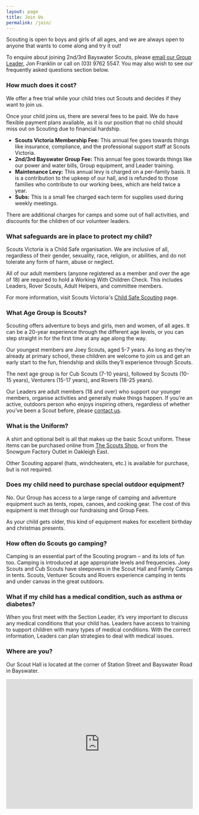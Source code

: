 ```yaml
---
layout: page
title: Join Us
permalink: /join/
---
```

Scouting is open to boys and girls of all ages, and we are always open to anyone that wants to come along and try it out!

To enquire about joining 2nd/3rd Bayswater Scouts, please <a href="mailto:gl.2nd3rdbayswater@vicscouts.com.au">email our Group Leader</a>, Jon Franklin or call on (03) 9762 5547. You may also wish to see our frequently asked questions section below.

### How much does it cost? ###

We offer a free trial while your child tries out Scouts and decides if they want to join us.

Once your child joins us, there are several fees to be paid. We do have flexible payment plans available, as it is our position that no child should miss out on Scouting due to financial hardship.

* **Scouts Victoria Membership Fee:** This annual fee goes towards things like insurance, compliance, and the professional support staff at Scouts Victoria.
* **2nd/3rd Bayswater Group Fee:** This annual fee goes towards things like our power and water bills, Group equipment, and Leader training. 
* **Maintenance Levy:** This annual levy is charged on a per-family basis. It is a contribution to the upkeep of our hall, and is refunded to those families who contribute to our working bees, which are held twice a year.
* **Subs:** This is a small fee charged each term for supplies used during weekly meetings. 

There are additional charges for camps and some out of hall activities, and discounts for the children of our volunteer leaders.

### What safeguards are in place to protect my child? ###

Scouts Victoria is a Child Safe organisation. We are inclusive of all, regardless of their gender, sexuality, race, religion, or abilities, and do not tolerate any form of harm, abuse or neglect.

All of our adult members (anyone registered as a member and over the age of 18) are required to hold a Working With Children Check. This includes Leaders, Rover Scouts, Adult Helpers, and committee members.

For more information, visit Scouts Victoria's <a href="http://scoutsvictoria.com.au/join-the-adventure/child-safe-scouting/" target="_blank">Child Safe Scouting</a> page.

### What Age Group is Scouts? ###
Scouting offers adventure to boys and girls, men and women, of all ages. It can be a 20-year experience through the different age levels, or you can step straight in for the first time at any age along the way.  

Our youngest members are Joey Scouts, aged 5-7 years. As long as they’re already at primary school, these children are welcome to join us and get an early start to the fun, friendship and skills they’ll experience through Scouts. 

The next age group is for Cub Scouts (7-10 years), followed by Scouts (10-15 years), Venturers (15-17 years), and Rovers (18-25 years).

Our Leaders are adult members (18 and over) who support our younger members, organise activities and generally make things happen. If you’re an active, outdoors person who enjoys inspiring others, regardless of whether you’ve been a Scout before, please [contact us](gl.2nd-3rdbayswater@scoutsvictoria.com.au).

### What is the Uniform? ###

A shirt and optional belt is all that makes up the basic Scout uniform. These items can be purchased online from <a href="https://scoutshop.com.au/" target="_blank">The Scouts Shop</a>, or from the Snowgum Factory Outlet in Oakleigh East.

Other Scouting apparel (hats, windcheaters, etc.) is available for purchase, but is not required.

### Does my child need to purchase special outdoor equipment? ###

No. Our Group has access to a large range of camping and adventure equipment such as tents, ropes, canoes, and cooking gear. The cost of this equipment is met through our fundraising and Group Fees. 

As your child gets older, this kind of equipment makes for excellent birthday and christmas presents.

### How often do Scouts go camping? ###

Camping is an essential part of the Scouting program – and its lots of fun too. Camping is introduced at age appropriate levels and frequencies. Joey Scouts and Cub Scouts have sleepovers in the Scout Hall and Family Camps in tents. Scouts, Venturer Scouts and Rovers experience camping in tents and under canvas in the great outdoors.

### What if my child has a medical condition, such as asthma or diabetes? ###

When you first meet with the Section Leader, it’s very important to discuss any medical conditions that your child has. Leaders have access to training to support children with many types of medical conditions. With the correct information, Leaders can plan strategies to deal with medical issues.

### Where are you? ###

Our Scout Hall is located at the corner of Station Street and Bayswater Road in Bayswater.

<iframe src="https://www.google.com/maps/embed?pb=!1m18!1m12!1m3!1d3150.6973060402397!2d145.26756581475902!3d-37.8439715797469!2m3!1f0!2f0!3f0!3m2!1i1024!2i768!4f13.1!3m3!1m2!1s0x6ad63b9e2ea9f057%3A0x35370a9a00e8b050!2s2%2F3rd+Bayswater+Scout+Group!5e0!3m2!1sen!2sau!4v1501986001136" width="100%" height="350" frameborder="0" style="border:0" allowfullscreen></iframe>
